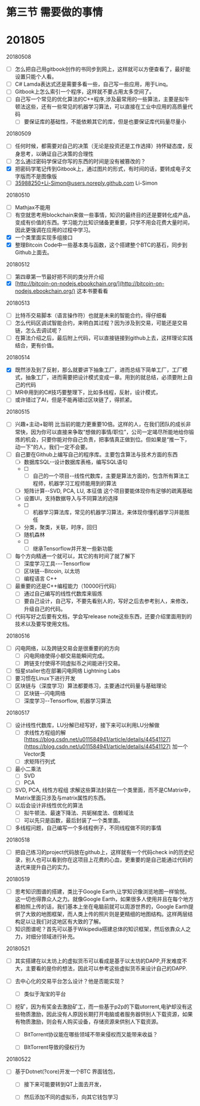 # 第三节 需要做的事情

# 201805

20180508

* [ ] 怎么把自己用gitbook创作的书同步到网上，这样就可以方便查看了，最好能设置只能个人看。
* [ ] C\# Lamda表达式还是需要多看一些，自己写一些应用，用于Linq。
* [ ] Gitbook上怎么索引一个程序，这样就不要占用太多空间了。
* [ ] 自己写一个常见的优化算法的C++程序,涉及最常用的一些算法，主要是拟牛顿法这些，还有一些常见的机器学习算法，可以直接在工业中应用的高质量代码
  * [ ] 要保证库的基础性，不能依赖其它的库，但是也要保证库代码量尽量小

20180509

* [ ] 任何时候，都需要对自己的决策（无论是投资还是工作选择）持怀疑态度，反身思考，以确证自己决策的合理性
* [ ] 怎么通过密码学保证你写的东西的时间是没有被篡改的？
* [x] 把密码学笔记传到Gitbook上，通过图片的形式，有时间的话，要转成电子文字版而不是图像版
* [ ] 35988250+Li-Simon@users.noreply.github.com  Li-Simon

20180510

* [ ] Mathjax不能用
* [ ] 有空就思考用blockchain来做一些事情，知识的最终目的还是要转化成产品，变成有价值的东西。学习能力比知识储备更重要，只学不用会花费大量时间，因此更强调在应用的过程中学习。
* [x] 一个类里面实现多组接口
* [x] 整理Bitcoin Code中一些基本类与函数，这个搭建整个BTC的基石，同步到Github上面去。

20180512

* [ ] 第四章第一节最好把不同的类分开介绍
* [x] [http://bitcoin-on-nodejs.ebookchain.org/](http://bitcoin-on-nodejs.ebookchain.org/) 这本书要看看

20180513

* [ ] 比特币交易脚本（语言操作符）也就是未来的智能合约，得仔细看 
* [ ] 怎么代码区调试智能合约，来明白其过程？因为涉及到交易，可能还是交易链，怎么去调试呢？
* [ ] 在算法介绍之后，最后附上代码，可以直接链接到github上去，这样理论实践结合，更有价值。

20180514

* [x] 既然涉及到了反射，那么就要讲下抽象工厂，进而总结下简单工厂，工厂模式，抽象工厂，进而需要把设计模式变成一章。用到的就总结，必须要附上自己的代码
* [ ] MR中用到的C\#技巧要整理下，比如多线程，反射，设计模式，
* [ ] 或许错过了AI，但是不能再错过区块链了，得抓紧。

20180515

* [ ] 兴趣+主动+聪明 比当前的能力更重要10倍。这样的人，在我们团队的成长非常快，因为你可以直接来争取“想做的事情/职位”，公司一定竭尽所能地给你锻炼的机会，只要你能对你自己负责，把事情真正做到位。但如果是“推一下，动一下”的人，我们一定不会要。
* [ ] 自己要在Github上编写自己的程序库。主要包含算法与技术方面的东西
  * [ ] 数据库SQL--设计数据库表格，编写SQL语句
  * [ ] * [ ] 自己的一个项目--线性代数库，主要是算法方面的，包含所有算法工程师，机器学习工程师能用到的算法
  * [ ] 矩阵计算--SVD, PCA, LU, 本征值 这个项目要能体现你有足够的疏离基础
  * [ ] 设置UI，支持数据导入与不同算法的选择
  * [ ] * [ ] 机器学习算法库，常见的机器学习算法，来体现你懂机器学习并能胜任
  * [ ] 分类，聚类，关联，时序，回归
  * [ ] 随机森林
  * [ ] * [ ] 继承Tensorflow并开发一些新功能
* [ ] 每个方向精通一个就可以，其它的有时间了就了解下
  * [ ] 深度学习工具---Tensorflow
  * [ ] 区块链--Bitcoin, 以太坊
  * [ ] 编程语言 C++
* [ ] 最重要的还是C++编程能力（10000行代码）
  * [ ] 通过自己编写的线性代数库来锻炼
  * [ ] 要自己设计，自己写，不要先看别人的，写好之后去参考别人，来修改，升级自己的代码。
* [ ] 代码写好之后要有文档，学会写release note这些东西，还要介绍里面用到的技术以及要写使用文档。

20180516

* [ ] 闪电网络，以及跨链交易会是很重要的的方向
  * [ ] 闪电网络使得小额交易能瞬间完成。
  * [ ] 跨链支付使得不同虚拟币之间能进行交易。
* [ ] 恒星staller也在部署闪电网络 Lightning Labs
* [ ] 要习惯在Linux下进行开发
* [ ] 区块链与（深度学习）算法都要练习，主要通过代码量与基础理论
  * [ ] 区块链--闪电网络
  * [ ] 深度学习--Tensorflow, 机器学习算法

20180517

* [ ] 设计线性代数库，LU分解已经写好，接下来可以利用LU分解做
  * [ ] 求线性方程组的解 [https://blog.csdn.net/u011584941/article/details/44541127](https://blog.csdn.net/u011584941/article/details/44541127) 加一个Vector类
  * [ ] 求矩阵行列式
* [ ] 最小二乘法
  * [ ] SVD
  * [ ] PCA
* [ ] SVD, PCA, 线性方程组 求解这些算法封装在一个类里面，而不是CMatrix中，Matrix里面只涉及与matrix属性的东西。
* [ ] 以后会设计非线性优化的算法
  * [ ] 拟牛顿法、最速下降法、共轭梯度法、信赖域法
  * [ ] 可以先只是函数，最后封装了一个类里面。
* [ ] 多线程问题，自己编写一个多线程例子，不同线程做不同的事情

20180518

* [ ] 把自己练习的project代码放在github上，这样就有一个代码check in的历史纪录，别人也可以看到你在这项目上花费的心血，更重要的是自己能通过代码的迭代来提升自己的实力。

20180519

* [ ] 思考知识图谱的搭建，类比于Google Earth,让学知识像浏览地图一样愉悦。这一切也得靠众人之力。就像Google Earth，如果很多人使用并且在每个地方都拍照上传的话，我们基本上坐在电脑前就可以周游世界的，Google Earth提供了大致的地图框架，而人类上传的照片则是更精细的地图结构。这样两层结构足以让我们对这地区有大致的了解。
* [ ] 知识图谱呢？首先可以基于Wikipedia搭建总体的知识框架，然后依靠众人之力，对细分领域进行补充。

20180521

* [ ] 其实搭建在以太坊上的虚拟货币可以看成是基于以太坊的DAPP,开发难度不大，主要看的是你的想法，因此可以参考这些虚拟货币来设计自己的DAPP.
* [ ] 去中心化的交易平台怎么设计？他是否能实现？
  * [ ] 类似于淘宝的平台
* [ ] 挖矿，因为有奖金去激励矿工，而一些基于p2p的下载utorrent,电驴却没有这些物质激励，因此没有人原因长期打开电脑或者服务器供别人下载资源，如果有物质激励，则会有人购买设备，存储资源来供别人下载资源。

  * [ ] BitTorrent协议能在哪些领域不带来侵权而又能带来收益？

  * [ ] BItTorrent导致的侵权行为

20180522

* [ ] 基于Dotnet\(?core\)开发一个BTC 界面钱包，
  * [ ] 接下来可能要转到QT上面去开发，
  * [ ] 然后添加不同的虚拟币，向其它钱包学习



